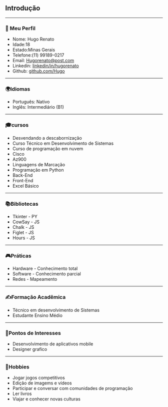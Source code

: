 ## Introdução
---
### 👤 Meu Perfil 
- Nome: Hugo Renato
- Idade:18
- Estado:Minas Gerais
- Telefone:(11) 99189-0217
- Email: Hugorenato@post.com
- Linkedin:	[linkedin/in/hugorenato](https://www.example.com)
- Github: [github.com/Hugo]()
---
### 🌍Idiomas
- Português: Nativo
- Inglês: Intermediário (B1)
---
### 🎓cursos
- Desvendando a descabornização
- Curso Técnico em Desenvolvimento de Sistemas
- Curso de programação em nuvem
- Cisco
- Az900
- Linguagens de Marcação
- Programação em Python
- Back-End
- Front-End
- Excel Básico
---
### 📚Bibliotecas
- Tkinter - PY
- CowSay - JS
- Chalk - JS
- Figlet - JS
- Hours - JS
---
### 🎮Práticas
- Hardware - Conhecimento total
- Software - Conhecimento parcial
- Redes - Mapeamento
---
### ✍️Formação Acadêmica
- Técnico em desenvolvimento de Sistemas
- Estudante Ensino Médio
---
### 🌠Pontos de Interesses
- Desenvolvimento de aplicativos mobile
- Designer grafico
---
### 🚀Hobbies
- Jogar jogos competitivos
- Edição de imagems e vídeos
- Participar e conversar com comunidades de programação
- Ler livros
- Viajar e conhecer novas culturas  

